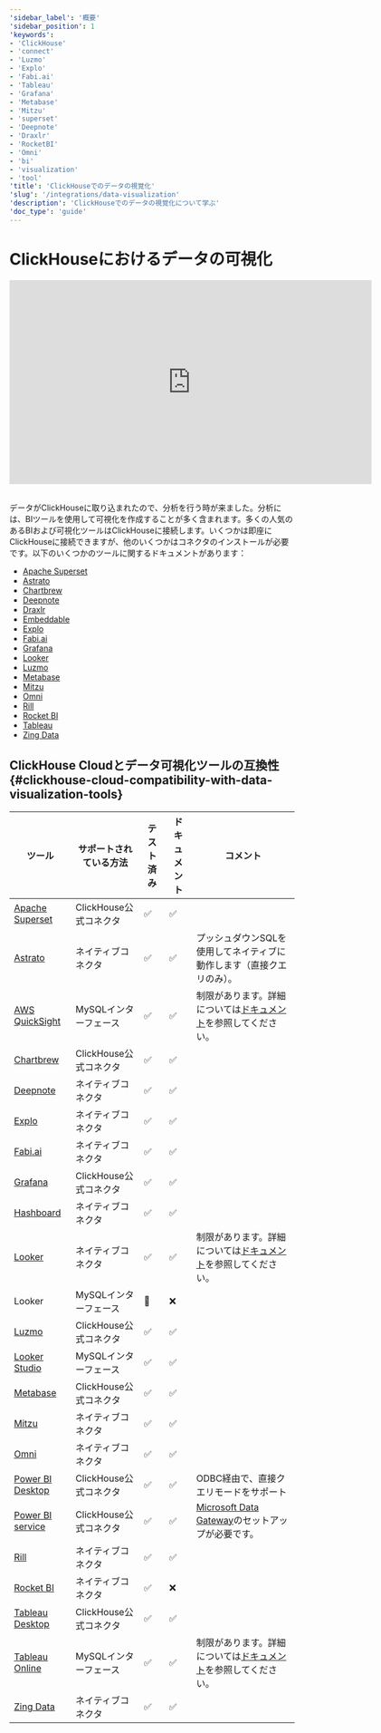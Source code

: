 ```yaml
---
'sidebar_label': '概要'
'sidebar_position': 1
'keywords':
- 'ClickHouse'
- 'connect'
- 'Luzmo'
- 'Explo'
- 'Fabi.ai'
- 'Tableau'
- 'Grafana'
- 'Metabase'
- 'Mitzu'
- 'superset'
- 'Deepnote'
- 'Draxlr'
- 'RocketBI'
- 'Omni'
- 'bi'
- 'visualization'
- 'tool'
'title': 'ClickHouseでのデータの視覚化'
'slug': '/integrations/data-visualization'
'description': 'ClickHouseでのデータの視覚化について学ぶ'
'doc_type': 'guide'
---
```



# ClickHouseにおけるデータの可視化

<div class='vimeo-container'>
<iframe
   src="https://player.vimeo.com/video/754460217?h=3dcae2e1ca"
   width="640"
   height="360"
   frameborder="0"
   allow="autoplay; fullscreen; picture-in-picture"
   allowfullscreen>
</iframe>
</div>

<br/>

データがClickHouseに取り込まれたので、分析を行う時が来ました。分析には、BIツールを使用して可視化を作成することが多く含まれます。多くの人気のあるBIおよび可視化ツールはClickHouseに接続します。いくつかは即座にClickHouseに接続できますが、他のいくつかはコネクタのインストールが必要です。以下のいくつかのツールに関するドキュメントがあります：

- [Apache Superset](./superset-and-clickhouse.md)
- [Astrato](./astrato-and-clickhouse.md)
- [Chartbrew](./chartbrew-and-clickhouse.md)
- [Deepnote](./deepnote.md)
- [Draxlr](./draxlr-and-clickhouse.md)
- [Embeddable](./embeddable-and-clickhouse.md)
- [Explo](./explo-and-clickhouse.md)
- [Fabi.ai](./fabi-and-clickhouse.md)
- [Grafana](./grafana/index.md)
- [Looker](./looker-and-clickhouse.md)
- [Luzmo](./luzmo-and-clickhouse.md)
- [Metabase](./metabase-and-clickhouse.md)
- [Mitzu](./mitzu-and-clickhouse.md)
- [Omni](./omni-and-clickhouse.md)
- [Rill](https://docs.rilldata.com/reference/olap-engines/clickhouse)
- [Rocket BI](./rocketbi-and-clickhouse.md)
- [Tableau](./tableau/tableau-and-clickhouse.md)
- [Zing Data](./zingdata-and-clickhouse.md)

## ClickHouse Cloudとデータ可視化ツールの互換性 {#clickhouse-cloud-compatibility-with-data-visualization-tools}

| ツール                                                                | サポートされている方法                 | テスト済み | ドキュメント | コメント                                                                                                                          |
|-----------------------------------------------------------------------|--------------------------------------|------------|--------------|----------------------------------------------------------------------------------------------------------------------------------|
| [Apache Superset](./superset-and-clickhouse.md)      | ClickHouse公式コネクタ                    | ✅          | ✅            |                                                                                                                                  |
| [Astrato](./astrato-and-clickhouse.md)      | ネイティブコネクタ                      | ✅          | ✅            | プッシュダウンSQLを使用してネイティブに動作します（直接クエリのみ）。                                                                 |
| [AWS QuickSight](./quicksight-and-clickhouse.md)     | MySQLインターフェース                     | ✅          | ✅            | 制限があります。詳細については[ドキュメント](./quicksight-and-clickhouse.md)を参照してください。                                      |
| [Chartbrew](./chartbrew-and-clickhouse.md)           | ClickHouse公式コネクタ                    | ✅          | ✅            |                                                                                                                                  |
| [Deepnote](./deepnote.md)                            | ネイティブコネクタ                      | ✅          | ✅            |                                                                                                                                  |
| [Explo](./explo-and-clickhouse.md)                   | ネイティブコネクタ                      | ✅          | ✅            |                                                                                                                                  |
| [Fabi.ai](./fabi-and-clickhouse.md)                  | ネイティブコネクタ                      | ✅          | ✅            |                                                                                                                                  |
| [Grafana](./grafana/index.md)                        | ClickHouse公式コネクタ                    | ✅          | ✅            |                                                                                                                                  |
| [Hashboard](./hashboard-and-clickhouse.md)           | ネイティブコネクタ                      | ✅          | ✅            |                                                                                                                                  |
| [Looker](./looker-and-clickhouse.md)                 | ネイティブコネクタ                      | ✅          | ✅            | 制限があります。詳細については[ドキュメント](./looker-and-clickhouse.md)を参照してください。                                         |
| Looker                                                                  | MySQLインターフェース                     | 🚧          | ❌            |                                                                                                                                  |
| [Luzmo](./luzmo-and-clickhouse.md)                   | ClickHouse公式コネクタ                    | ✅          | ✅            |                                                                                                                                  |
| [Looker Studio](./looker-studio-and-clickhouse.md)   | MySQLインターフェース                     | ✅          | ✅            |                                                                                                                                  |
| [Metabase](./metabase-and-clickhouse.md)             | ClickHouse公式コネクタ                    | ✅          | ✅            |                                                                                                                  
| [Mitzu](./mitzu-and-clickhouse.md)                   | ネイティブコネクタ                      | ✅          | ✅            |                                                                                                                                  |
| [Omni](./omni-and-clickhouse.md)                     | ネイティブコネクタ                      | ✅          | ✅            |                                                                                                                                  |
| [Power BI Desktop](./powerbi-and-clickhouse.md)      | ClickHouse公式コネクタ                    | ✅          | ✅            | ODBC経由で、直接クエリモードをサポート                                                                                           |
| [Power BI service](/integrations/powerbi#power-bi-service)                                                    | ClickHouse公式コネクタ                    | ✅          | ✅            | [Microsoft Data Gateway](https://learn.microsoft.com/en-us/power-bi/connect-data/service-gateway-custom-connectors)のセットアップが必要です。  |
| [Rill](https://docs.rilldata.com/reference/olap-engines/clickhouse)     | ネイティブコネクタ                      | ✅          | ✅            |        
| [Rocket BI](./rocketbi-and-clickhouse.md)            | ネイティブコネクタ                      | ✅          | ❌            |                                                                                                                                  |
| [Tableau Desktop](./tableau/tableau-and-clickhouse.md)       | ClickHouse公式コネクタ                    | ✅          | ✅            |                                                                                                               |
| [Tableau Online](./tableau/tableau-online-and-clickhouse.md) | MySQLインターフェース                     | ✅          | ✅            | 制限があります。詳細については[ドキュメント](./tableau/tableau-online-and-clickhouse.md)を参照してください。                             |
| [Zing Data](./zingdata-and-clickhouse.md)            | ネイティブコネクタ                      | ✅          | ✅            |                                                                                                                                  |
